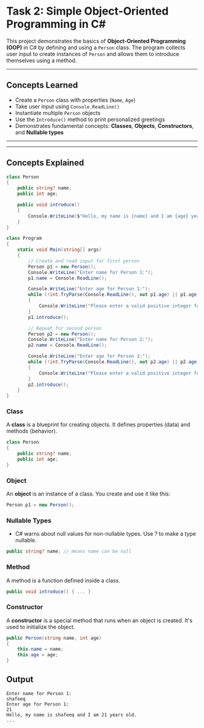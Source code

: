 #  Task 2: Simple Object-Oriented Programming in C#

This project demonstrates the basics of **Object-Oriented Programming (OOP)** in C# by defining and using a `Person` class. The program collects user input to create instances of `Person` and allows them to introduce themselves using a method.

---

##  Concepts Learned

-  Create a `Person` class with properties (`Name`, `Age`)
-  Take user input using `Console.ReadLine()`
-  Instantiate multiple `Person` objects
-  Use the `Introduce()` method to print personalized greetings
-  Demonstrates fundamental concepts: **Classes**, **Objects**, **Constructors**, and **Nullable types**

---


---

##  Concepts Explained

```csharp
class Person
{
    public string? name;
    public int age;

    public void introduce()
    {
        Console.WriteLine($"Hello, my name is {name} and I am {age} years old.");
    }
}

class Program
{
    static void Main(string[] args)
    {
        // Create and read input for first person
        Person p1 = new Person();
        Console.WriteLine("Enter name for Person 1:");
        p1.name = Console.ReadLine();

        Console.WriteLine("Enter age for Person 1:");
        while (!int.TryParse(Console.ReadLine(), out p1.age) || p1.age < 0)
        {
            Console.WriteLine("Please enter a valid positive integer for age:");
        }
        p1.introduce();

        // Repeat for second person
        Person p2 = new Person();
        Console.WriteLine("Enter name for Person 2:");
        p2.name = Console.ReadLine();

        Console.WriteLine("Enter age for Person 2:");
        while (!int.TryParse(Console.ReadLine(), out p2.age) || p2.age < 0)
        {
            Console.WriteLine("Please enter a valid positive integer for age:");
        }
        p2.introduce();
    }
}

```

### Class
A **class** is a blueprint for creating objects. It defines properties (data) and methods (behavior).
```csharp
class Person
{
    public string? name;
    public int age;
}
```

###  Object
An **object** is an instance of a class. You create and use it like this:
```csharp
Person p1 = new Person();
```

### Nullable Types

- C# warns about null values for non-nullable types. Use ? to make a type nullable.
```csharp
public string? name; // means name can be null
```

### Method
A method is a function defined inside a class.

```csharp
public void introduce() { ... }
```

### Constructor
A **constructor** is a special method that runs when an object is created. It's used to initialize the object.

```csharp
public Person(string name, int age)
{
    this.name = name;
    this.age = age;
}
```

## Output

```
Enter name for Person 1:
shafeeq
Enter age for Person 1:
21
Hello, my name is shafeeq and I am 21 years old.
...
```


